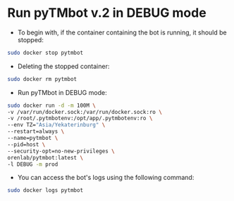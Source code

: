 # Run pyTMbot v.2 in DEBUG mode

- To begin with, if the container containing the bot is running, it should be stopped:

```bash
sudo docker stop pytmbot
```

- Deleting the stopped container:

```bash
sudo docker rm pytmbot
```

- Run pyTMbot in DEBUG mode:

```bash
sudo docker run -d -m 100M \
-v /var/run/docker.sock:/var/run/docker.sock:ro \
-v /root/.pytmbotenv:/opt/app/.pytmbotenv:ro \
--env TZ="Asia/Yekaterinburg" \
--restart=always \
--name=pytmbot \
--pid=host \
--security-opt=no-new-privileges \
orenlab/pytmbot:latest \
-l DEBUG -m prod
```

- You can access the bot's logs using the following command:

```bash
sudo docker logs pytmbot
```
